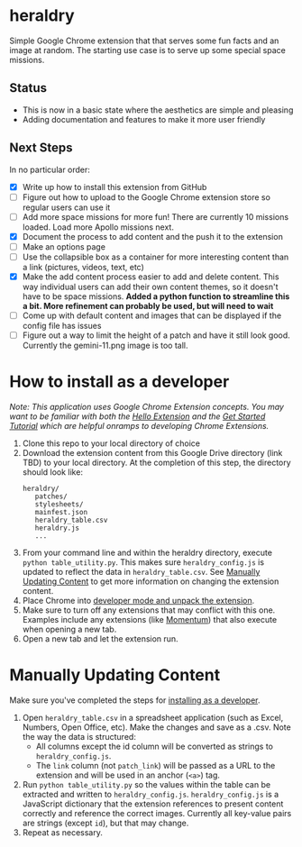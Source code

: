 # heraldry

Simple Google Chrome extension that that serves some fun facts and an image at random. The starting use case is to serve up some special space missions.

## Status
- This is now in a basic state where the aesthetics are simple and pleasing
- Adding documentation and features to make it more user friendly

## Next Steps
In no particular order: 
- [x] Write up how to install this extension from GitHub
- [ ] Figure out how to upload to the Google Chrome extension store so regular users can use it
- [ ] Add more space missions for more fun! There are currently 10 missions loaded. Load more Apollo missions next.
- [x] Document the process to add content and the push it to the extension
- [ ] Make an options page
- [ ] Use the collapsible box as a container for more interesting content than a link (pictures, videos, text, etc)
- [x] Make the add content process easier to add and delete content. This way individual users can add their own content themes, so it doesn't have to be space missions. **Added a python function to streamline this a bit. More refinement can probably be used, but will need to wait**
- [ ] Come up with default content and images that can be displayed if the config file has issues
- [ ] Figure out a way to limit the height of a patch and have it still look good. Currently the gemini-11.png image is too tall.

# How to install as a developer
_Note: This application uses Google Chrome Extension concepts. You may want to be familiar with both the [Hello Extension](https://developer.chrome.com/extensions) and the [Get Started Tutorial](https://developer.chrome.com/extensions/getstarted) which are helpful onramps to developing Chrome Extensions._
1. Clone this repo to your local directory of choice
1. Download the extension content from this Google Drive directory (link TBD) to your local directory. At the completion of this step, the directory should look like:
   ```
   heraldry/  
      patches/  
      stylesheets/  
      mainfest.json  
      heraldry_table.csv  
      heraldry.js  
      ...  
   ```
1. From your command line and within the heraldry directory, execute `python table_utility.py`. This makes sure `heraldry_config.js` is updated to reflect the data in `heraldry_table.csv`. See [Manually Updating Content](https://github.com/airvette/heraldry/blob/master/README.md#manually-updating-content) to get more information on changing the extension content. 
1. Place Chrome into [developer mode and unpack the extension](https://developer.chrome.com/extensions/getstarted#manifest).
1. Make sure to turn off any extensions that may conflict with this one. Examples include any extensions (like [Momentum](https://chrome.google.com/webstore/detail/momentum/laookkfknpbbblfpciffpaejjkokdgca?hl=en)) that also execute when opening a new tab.
1. Open a new tab and let the extension run.

# Manually Updating Content
Make sure you've completed the steps for [installing as a developer](https://github.com/airvette/heraldry/blob/master/README.md#how-to-install-as-a-developer).
1. Open `heraldry_table.csv` in a spreadsheet application (such as Excel, Numbers, Open Office, etc). Make the changes and save as a .csv. Note the way the data is structured: 
   - All columns except the id column will be converted as strings to `heraldry_config.js`. 
   - The `link` column (not `patch_link`) will be passed as a URL to the extension and will be used in an anchor (`<a>`) tag.
2. Run `python table_utility.py` so the values within the table can be extracted and written to `heraldry_config.js`. `heraldry_config.js` is a JavaScript dictionary that the extension references to present content correctly and reference the correct images. Currently all key-value pairs are strings (except `id`), but that may change. 
3. Repeat as necessary.
